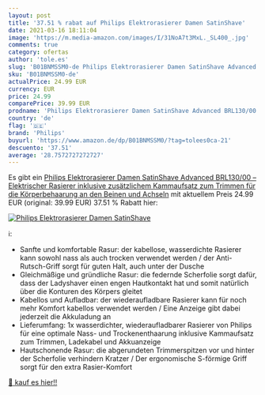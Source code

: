 ```yaml
---
layout: post
title: '37.51 % rabat auf Philips Elektrorasierer Damen SatinShave'
date: 2021-03-16 18:11:04
image: 'https://m.media-amazon.com/images/I/31NoA7t3MxL._SL400_.jpg'
comments: true
category: ofertas
author: 'tole.es'
slug: 'B01BNMSSM0-de Philips Elektrorasierer Damen SatinShave Advanced...'
sku: 'B01BNMSSM0-de'
actualPrice: 24.99 EUR
currency: EUR
price: 24.99
comparePrice: 39.99 EUR
prodname: 'Philips Elektrorasierer Damen SatinShave Advanced BRL130/00 – Elektrischer Rasierer inklusive zusätzlichem Kammaufsatz zum Trimmen für die Körperbehaarung an den Beinen und Achseln'
country: 'de'
flag: '🇩🇪'
brand: 'Philips'
buyurl: 'https://www.amazon.de/dp/B01BNMSSM0/?tag=tolees0ca-21'
descuento: '37.51'
average: '28.7572727272727'
---
```


Es gibt ein [Philips Elektrorasierer Damen SatinShave Advanced BRL130/00 – Elektrischer Rasierer inklusive zusätzlichem Kammaufsatz zum Trimmen für die Körperbehaarung an den Beinen und Achseln](https://www.amazon.de/dp/B01BNMSSM0/?tag=tolees0ca-21) mit aktuellem Preis 24.99 EUR (original: 39.99 EUR) 37.51 % Rabatt hier:

[![Philips Elektrorasierer Damen SatinShave](https://m.media-amazon.com/images/I/31NoA7t3MxL._SL400_.jpg)](https://www.amazon.de/dp/B01BNMSSM0/?tag=tolees0ca-21)

ℹ️:

- Sanfte und komfortable Rasur: der kabellose, wasserdichte Rasierer kann sowohl nass als auch trocken verwendet werden / der Anti-Rutsch-Griff sorgt für guten Halt, auch unter der Dusche
- Gleichmäßige und gründliche Rasur: die federnde Scherfolie sorgt dafür, dass der Ladyshaver einen engen Hautkontakt hat und somit natürlich über die Konturen des Körpers gleitet
- Kabellos und Aufladbar: der wiederaufladbare Rasierer kann für noch mehr Komfort kabellos verwendet werden / Eine Anzeige gibt dabei jederzeit die Akkuladung an
- Lieferumfang: 1x wasserdichter, wiederaufladbarer Rasierer von Philips für eine optimale Nass- und Trockenenthaarung inklusive Kammaufsatz zum Trimmen, Ladekabel und Akkuanzeige
- Hautschonende Rasur: die abgerundeten Trimmerspitzen vor und hinter der Scherfolie verhindern Kratzer / Der ergonomische S-förmige Griff sorgt für den extra Rasier-Komfort

[🛒 kauf es hier!!](https://www.amazon.de/dp/B01BNMSSM0/?tag=tolees0ca-21)
